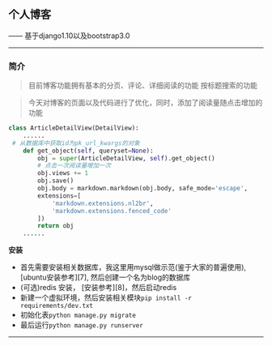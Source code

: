 ## 个人博客

—— 基于django1.10以及bootstrap3.0

----------
### 简介
> 目前博客功能拥有基本的分页、评论、详细阅读的功能
按标题搜索的功能

>今天对博客的页面以及代码进行了优化，同时，添加了阅读量随点击增加的功能
```python
class ArticleDetailView(DetailView):
	......
 # 从数据库中获取id为pk_url_kwargs的对象
    def get_object(self, queryset=None):
        obj = super(ArticleDetailView, self).get_object()
        # 点击一次阅读量增加一次
        obj.views += 1
        obj.save()
        obj.body = markdown.markdown(obj.body, safe_mode='escape',
        extensions=[
            'markdown.extensions.nl2br',
            'markdown.extensions.fenced_code'
        ])
        return obj
	......
```
**安装**
- 首先需要安装相关数据库，我这里用mysql做示范(鉴于大家的普遍使用), [ubuntu安装参考][7], 然后创建一个名为blog的数据库
- (可选)redis 安装， [安装参考][8]，然后启动redis
- 新建一个虚拟环境，然后安装相关模块```pip install -r requirements/dev.txt```
- 初始化表```python manage.py migrate```
- 最后运行```python manage.py runserver```

--------
